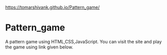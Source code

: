 https://tomarshivank.github.io/Pattern_game/
# Pattern_game
A pattern game using HTML,CSS,JavaScript.
You can visit the site and play the game using link given below.
